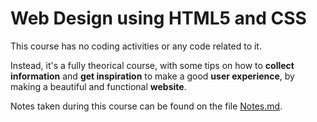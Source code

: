 # Web Design using HTML5 and CSS

This course has no coding activities or any code related to it.

Instead, it's a fully theorical course, with some tips on how to **collect information** and **get inspiration** to make a good **user experience**, by making a beautiful and functional **website**.

Notes taken during this course can be found on the file [Notes.md](https://github.com/vonschappler/Web-Design-HTML5-css/blob/main/Notes.md).
